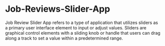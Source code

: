# Job-Reviews-Slider-App
Job Review Slider App refers to a type of application that utilizes sliders as a primary user interface element to input or adjust values. Sliders are graphical control elements with a sliding knob or handle that users can drag along a track to set a value within a predetermined range.  

